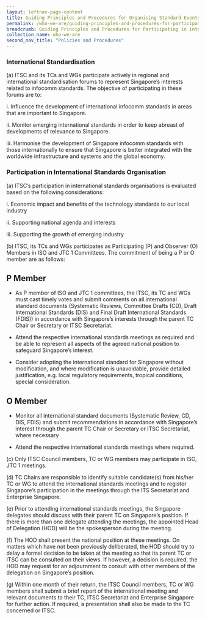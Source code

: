 ```yaml
---
layout: leftnav-page-content
title: Guiding Principles and Procedures for Organising Standard Events
permalink: /who-we-are/guiding-principles-and-procedures-for-participating-in-international-standard-meetings
breadcrumb: Guiding Principles and Procedures for Participating in international Standard Meetings
collection_name: who-we-are
second_nav_title: "Policies and Procedures"
---
```

### International Standardisation

(a) ITSC and its TCs and WGs participate actively in regional and international standardisation forums to represent Singapore’s interests related to infocomm standards. The objective of participating in these forums are to:

i. Influence the development of international infocomm standards in areas that are important to Singapore.

ii. Monitor emerging international standards in order to keep abreast of developments of relevance to Singapore.

iii. Harmonise the development of Singapore infocomm standards with those internationally to ensure that Singapore is better integrated with the worldwide infrastructure and systems and the global economy.

### Participation in International Standards Organisation

(a) ITSC’s participation in international standards organisations is evaluated based on the following considerations:

i. Economic impact and benefits of the technology standards to our local industry

ii. Supporting national agenda and interests

iii. Supporting the growth of emerging industry

(b) ITSC, its TCs and WGs participates as Participating (P) and Observer (O) Members in ISO and JTC 1 Committees. The commitment of being a P or O member are as follows:

## P Member

* As P member of ISO and JTC 1 committees, the ITSC, its TC and WGs must cast timely votes and submit comments on all international standard documents (Systematic Reviews, Committee Drafts (CD), Draft International Standards (DIS) and Final Draft International Standards (FDIS)) in accordance with Singapore’s interests through the parent TC Chair or Secretary or ITSC Secretariat.

* Attend the respective international standards meetings as required and be able to represent all aspects of the agreed national position to safeguard Singapore’s interest.

* Consider adopting the international standard for Singapore without modification, and where modification is unavoidable, provide detailed justification, e.g. local regulatory requirements, tropical conditions, special consideration.

## O Member

* Monitor all international standard documents (Systematic Review, CD, DIS, FDIS) and submit recommendations in accordance with Singapore’s interest through the parent TC Chair or Secretary or ITSC Secretariat, where necessary

* Attend the respective international standards meetings where required.

(c) Only ITSC Council members, TC or WG members may participate in ISO, JTC 1 meetings.

(d) TC Chairs are responsible to identify suitable candidate(s) from his/her TC or WG to attend the international standards meetings and to register Singapore’s participation in the meetings through the ITS Secretariat and Enterprise Singapore.

(e) Prior to attending international standards meetings, the Singapore delegates should discuss with their parent TC on Singapore’s position. If there is more than one delegate attending the meetings, the appointed Head of Delegation (HOD) will be the spokesperson during the meeting.

(f) The HOD shall present the national position at these meetings. On matters which have not been previously deliberated, the HOD should try to delay a formal decision to be taken at the meeting so that its parent TC or ITSC can be consulted on their views. If however, a decision is required, the HOD may request for an adjournment to consult with other members of the delegation on Singapore’s position.

(g) Within one month of their return, the ITSC Council members, TC or WG members shall submit a brief report of the international meeting and relevant documents to their TC, ITSC Secretariat and Enterprise Singapore for further action. If required, a presentation shall also be made to the TC concerned or ITSC.
